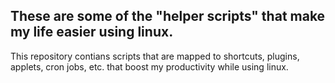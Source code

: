 These are some of the "helper scripts" that make my life easier using linux.
---

This repository contians scripts that are mapped to shortcuts, plugins, applets, cron jobs, etc. that boost my productivity while using linux.
